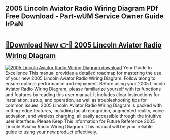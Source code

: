 ## 2005 Lincoln Aviator Radio Wiring Diagram PDf Free Download - Part-wUM Service Owner Guide lrPaN

# <h2><a href="http://dfmsv88.blite.top/?on=2005+Lincoln+Aviator+Radio+Wiring+Diagram">🔗Download New 👉🔴 2005 Lincoln Aviator Radio Wiring Diagram</a></h2>

[![2005 Lincoln Aviator Radio Wiring Diagram download](https://i.imgur.com/lujVjoI.png)](http://dfmsv88.blite.top/?on=2005+Lincoln+Aviator+Radio+Wiring+Diagram)
Your Guide to Excellence This manual provides a detailed roadmap for mastering the use of your new 2005 Lincoln Aviator Radio Wiring Diagram. Follow along to ensure optimal performance and enjoyment. Before using your 2005 Lincoln Aviator Radio Wiring Diagram, please familiarize yourself with its functions and features by reading this user manual. It includes clear instructions for installation, setup, and operation, as well as troubleshooting tips for common issues. 2005 Lincoln Aviator Radio Wiring Diagram is packed with cutting-edge features, including facial recognition, augmented reality, voice activation, and wireless charging, all easily accessible through the intuitive user interface. Please Keep This Information for Future Reference 2005 Lincoln Aviator Radio Wiring Diagram. This manual will be your reliable guide to using your new product effectively.
